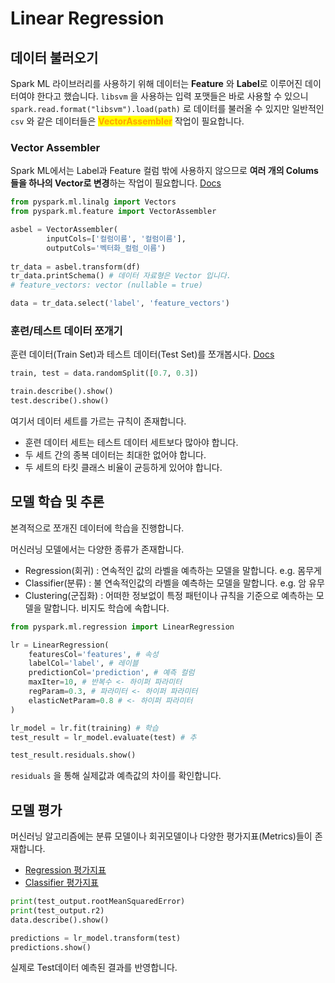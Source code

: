 # Linear Regression

## 데이터 불러오기

Spark ML 라이브러리를 사용하기 위해 데이터는 **Feature** 와 **Label**로 이루어진 데이터여야 한다고 했습니다. `libsvm` 을 사용하는 입력 포맷들은 바로 사용할 수 있으니 `spark.read.format("libsvm").load(path)` 로 데이터를 불러올 수 있지만 일반적인 `csv` 와 같은 데이터들은 <mark style="color:orange;">**VectorAssembler**</mark> 작업이 필요합니다.

### Vector Assembler

Spark ML에서는 Label과 Feature 컬럼 밖에 사용하지 않으므로 **여러 개의 Colums 들을 하나의 Vector로 변경**하는 작업이 필요합니다. [Docs](https://spark.apache.org/docs/3.1.3/api/python/reference/api/pyspark.ml.feature.VectorAssembler.html)

```python
from pyspark.ml.linalg import Vectors
from pyspark.ml.feature import VectorAssembler

asbel = VectorAssembler(
        inputCols=['컬럼이름', '컬럼이름'],
        outputCols='벡터화_컬럼_이름')
        
tr_data = asbel.transform(df)
tr_data.printSchema() # 데이터 자료형은 Vector 입니다.
# feature_vectors: vector (nullable = true) 

data = tr_data.select('label', 'feature_vectors')       
```

### 훈련/테스트 데이터 쪼개기

훈련 데이터(Train Set)과 테스트 데이터(Test Set)를 쪼개봅시다. [Docs](https://spark.apache.org/docs/3.1.3/api/python/reference/api/pyspark.sql.DataFrame.randomSplit.html?highlight=randomsplit#pyspark.sql.DataFrame.randomSplit)

```python
train, test = data.randomSplit([0.7, 0.3])

train.describe().show()
test.describe().show()
```

여기서 데이터 세트를 가르는 규칙이 존재합니다.&#x20;

* 훈련 데이터 세트는 테스트 데이터 세트보다 많아야 합니다.
* 두 세트 간의 종복 데이터는 최대한 없어야 합니다.
* 두 세트의 타킷 클래스 비율이 균등하게 있어야 합니다.

## 모델 학습 및 추론

본격적으로 쪼개진 데이터에 학습을 진행합니다.

머신러닝 모델에서는 다양한 종류가 존재합니다.

* Regression(회귀) : 연속적인 값의 라벨을 예측하는 모델을 말합니다. e.g. 몸무게
* Classifier(분류) : 불 연속적인값의 라벨을 예측하는 모델을 말합니다. e.g. 암 유무
* Clustering(군집화) : 어떠한 정보없이 특정 패턴이나 규칙을 기준으로 예측하는 모델을 말합니다. 비지도 학습에 속합니다.

```python
from pyspark.ml.regression import LinearRegression

lr = LinearRegression(
    featuresCol='features', # 속성
    labelCol='label', # 레이블
    predictionCol='prediction', # 예측 컬럼
    maxIter=10, # 반복수 <- 하이퍼 파라미터
    regParam=0.3, # 파라미터 <- 하이퍼 파라미터
    elasticNetParam=0.8 # <- 하이퍼 파라미터
)

lr_model = lr.fit(training) # 학습
test_result = lr_model.evaluate(test) # 추
```

```python
test_result.residuals.show()
```

`residuals` 을 통해 실제값과 예측값의 차이를 확인합니다.&#x20;

## 모델 평가

머신러닝 알고리즘에는 분류 모델이나 회귀모델이나 다양한 평가지표(Metrics)들이 존재합니다.

* [Regression 평가지표](https://github.com/dongwoodev/dataStudy/blob/main/ML/lesson/011\_Regression\_%ED%8F%89%EA%B0%80%EC%A7%80%ED%91%9C.md)
* [Classifier 평가지표](https://github.com/dongwoodev/dataStudy/blob/main/ML/lesson/014\_Classifier\_%ED%8F%89%EA%B0%80%EC%A7%80%ED%91%9C.md)

```python
print(test_output.rootMeanSquaredError)
print(test_output.r2)
data.describe().show()
```

```python
predictions = lr_model.transform(test)
predictions.show()
```

실제로 Test데이터 예측된 결과를 반영합니다.

